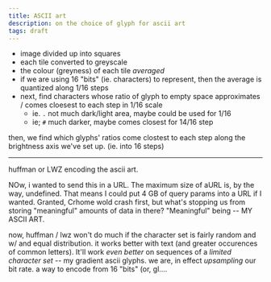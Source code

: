 ```yaml
---
title: ASCII art
description: on the choice of glyph for ascii art
tags: draft
---
```



* image divided up into squares
* each tile converted to greyscale
* the colour (greyness) of each tile _averaged_
* if we are using 16 "bits" (ie. characters) to represent, then the average is quantized along 1/16 steps
* next, find characters whose ratio of glyph to empty space approximates / comes cloesest to each step in 1/16 scale
  * ie. `.` not much dark/light area, maybe could be used for 1/16
  * ie; `#` much darker, maybe comes closest for 14/16 step

then, we find which glyphs' ratios come clostest to each step along the  brightness axis we've set up.  (ie. into 16 steps)


---

huffman or LWZ encoding the ascii art.

NOw, i wanted to send this in a URL.  The maximum size of aURL is, by the way, undefined. That means I could put 4 GB of query params into a URL if I wanted. Granted, Crhome wold crash first, but what's stopping us from storing "meaningful" amounts of data in there?
"Meaningful" being -- MY ASCII ART.

now, huffman / lwz won't do much if the character set is fairly random and w/ and equal distribution. it works better with text (and greater occurences of common letters). It'll work _even better_ on sequences of a _limited character set_ -- my gradient ascii glyphs.
we are, in effect _upsampling_ our bit rate. a way to encode from 16 "bits" (or, gl....